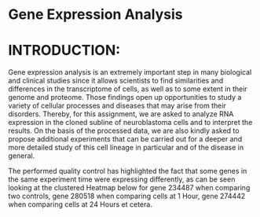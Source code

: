 # Gene Expression Analysis

# INTRODUCTION:
Gene expression analysis is an extremely important step in many biological and clinical studies since it allows scientists to find similarities and differences in the transcriptome of cells, as well as to some extent in their genome and proteome. Those findings open up opportunities to study a variety of cellular 
processes and diseases that may arise from their disorders. Thereby, for this assignment, we are asked to 
analyze RNA expression in the cloned subline of neuroblastoma cells and to interpret the results. On the 
basis of the processed data, we are also kindly asked to propose additional experiments that can be carried 
out for a deeper and more detailed study of this cell lineage in particular and of the disease in general.

The performed quality control has highlighted the fact that some genes in the same experiment time were 
expressing differently, as can be seen looking at the clustered Heatmap below for gene 234487 when 
comparing two controls, gene 280518 when comparing cells at 1 Hour, gene 274442 when comparing cells 
at 24 Hours et cetera.
